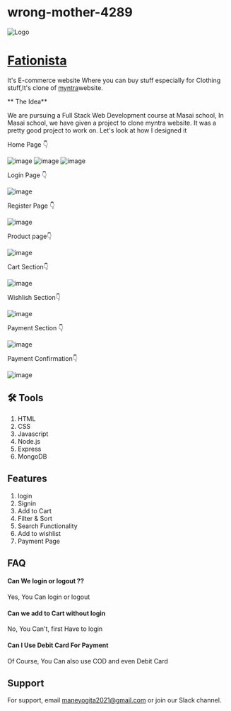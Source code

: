 # wrong-mother-4289

![Logo](./frontend/images/Screenshot%202023-05-04%20191954.png)

# [Fationista]()

It's E-commerce website Where you can buy stuff
especially for Clothing stuff,It's clone of [myntra](https://www.myntra.com/?utm_source=dms_google&utm_medium=searchbrand_cpc&utm_campaign=dms_google_searchbrand_cpc_Search_Brand_Myntra_Brand_India_BM_TROAS_SOK&gclid=Cj0KCQjw9deiBhC1ARIsAHLjR2Ae40HF_2DoPBpsimPxx79jWjTn0H12H7yDLg0517svWESw5II7hi8aAhfuEALw_wcB)website.

** The Idea**

We are pursuing a Full Stack Web Development course at Masai school, In Masai school, we have given a project to clone myntra website. It was a pretty good project to work on. Let's look at how I designed it

Home Page 👇

![image](./frontend/images/homepage1.png)
![image](./frontend/images/homepage2.png)
![image](./frontend/images/homepage3.png)

Login Page 👇

![image](./frontend/images/loginpage.png)

Register Page 👇

![image](./frontend/images/register.png)

Product page👇

![image](./frontend/images/productpage.png)

Cart Section👇

![image](./frontend/images/cart.png)

Wishlish Section👇

![image](./frontend/images/wishlist.png)

Payment Section 👇

![image](./frontend/images/payment.png)

Payment Confirmation👇

![image](./frontend/images/paymentcon.png)

## 🛠 Tools

1. HTML
2. CSS
3. Javascript
4. Node.js
5. Express
6. MongoDB

## Features

1. login
2. Signin
3. Add to Cart
4. Filter & Sort
5. Search Functionality
6. Add to wishlist
7. Payment Page

## FAQ

#### Can We login or logout ??

Yes, You Can login or logout

#### Can we add to Cart without login

No, You Can't, first Have to login

#### Can I Use Debit Card For Payment

Of Course, You Can also use COD and even Debit Card

## Support

For support, email maneyogita2021@gmail.com or join our Slack channel.
